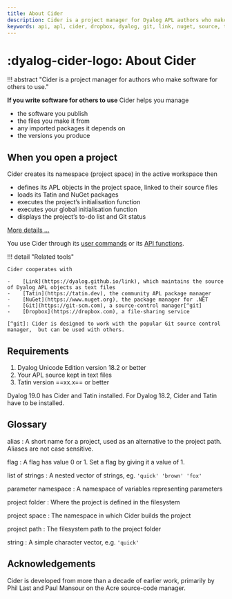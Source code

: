```yaml
---
title: About Cider
description: Cider is a project manager for Dyalog APL authors who make software for others to use.
keywords: api, apl, cider, dropbox, dyalog, git, link, nuget, source, tatin
---
```


# :dyalog-cider-logo: About Cider
<!-- # ![Cider logo](img/cider-logo.png){: style="height: 1em"} About Cider -->


<!-- _Cider is a project manager for Dyalog APL_ -->

!!! abstract "Cider is a project manager for authors who make software for others to use."

__If you write software for others to use__ Cider helps you manage

-   the software you publish
-   the files you make it from
-   any imported packages it depends on
-   the versions you produce


## When you open a project

Cider creates its namespace (project space) in the active workspace then

-   defines its APL objects in the project space, linked to their source files
-   loads its Tatin and NuGet packages
-   executes the project’s initialisation function
-   executes your global initialisation function 
-   displays the project’s to-do list and Git status

<!-- :fontawesome-solid-hand-point-right: -->
[More details …](open-project.md)


You use Cider through its [user commands](user-commands.md) or its [API functions](api.md).


!!! detail "Related tools"

	Cider cooperates with

	-    [Link](https://dyalog.github.io/link), which maintains the source of Dyalog APL objects as text files
	-    [Tatin](https://tatin.dev), the community APL package manager
	-    [NuGet](https://www.nuget.org), the package manager for .NET
	-    [Git](https://git-scm.com), a source-control manager[^git]
	-    [Dropbox](https://dropbox.com), a file-sharing service

	[^git]: Cider is designed to work with the popular Git source control manager,  but can be used with others.


## Requirements

1.  Dyalog Unicode Edition version 18.2 or better
1.  Your APL source kept in text files
1.  Tatin version ==xx.x== or better

Dyalog 19.0 has Cider and Tatin installed.
For Dyalog 18.2, Cider and Tatin have to be installed.


## Glossary

alias
: A short name for a project, used as an alternative to the project path. Aliases are not case sensitive.

flag
: A flag has value 0 or 1. Set a flag by giving it a value of 1.

list of strings
: A nested vector of strings, eg. `'quick' 'brown' 'fox'`

parameter namespace
: A namespace of variables representing parameters

project folder
: Where the project is defined in the filesystem

project space
: The namespace in which Cider builds the project

project path
: The filesystem path to the project folder 

string
: A simple character vector, e.g. `'quick'`


## Acknowledgements

Cider is developed from more than a decade of earlier work, primarily by Phil Last and Paul Mansour on the Acre source-code manager.